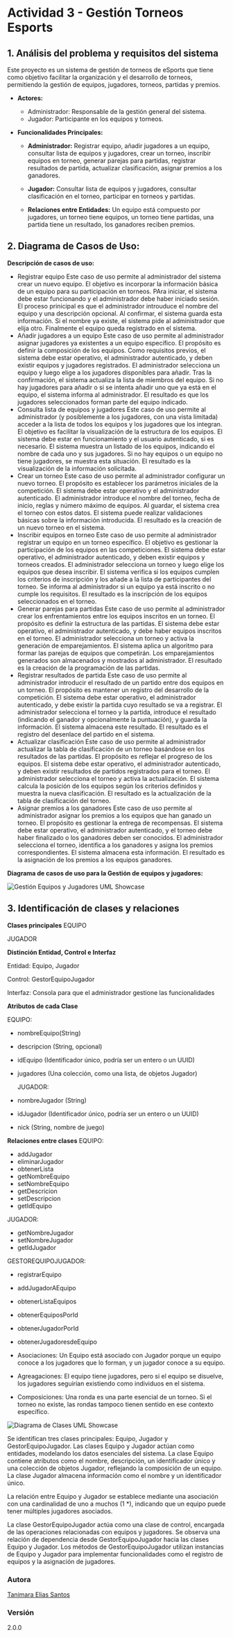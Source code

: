 # Actividad 3 - Gestión Torneos Esports

## 1. Análisis del problema y requisitos del sistema

Este proyecto es un sistema de gestión de torneos de eSports que tiene como objetivo facilitar la organización y el desarrollo de torneos, permitiendo la gestión de equipos, jugadores, torneos, partidas y premios.

- **Actores:**

  - Administrador: Responsable de la gestión general del sistema.
  - Jugador: Participante en los equipos y torneos.

- **Funcionalidades Principales:**

  - **Administrador:** Registrar equipo, añadir jugadores a un equipo, consultar lista de equipos y jugadores, crear un torneo, inscribir equipos en torneo, generar parejas para partidas, registrar resultados de partida, actualizar clasificación, asignar premios a los ganadores.
  - **Jugador:** Consultar lista de equipos y jugadores, consultar clasificación en el torneo, participar en torneos y partidas.

  - **Relaciones entre Entidades:** Un equipo está compuesto por jugadores, un torneo tiene equipos, un torneo tiene partidas, una partida tiene un resultado, los ganadores reciben premios.

## 2. Diagrama de Casos de Uso:

**Descripción de casos de uso:**
  - Registrar equipo
    Este caso de uso permite al administrador del sistema crear un nuevo equipo. El objetivo es incorporar la información básica de un equipo para su participación en torneos. PAra iniciar, el sistema debe estar funcionando y el administrador debe haber iniciado sesión. El proceso prinicipal es que el administrador introuduce el nombre del equipo y una descripción opcional. Al confirmar, el sistema guarda esta información. Si el nombre ya existe, el sistema pide al administrador que elija otro. Finalmente el equipo queda registrado en el sistema.
  - Añadir jugadores a un equipo
    Este caso de uso permite al administrador asignar jugadores ya existentes a un equipo específico. El propósito es definir la composición de los equipos. Como requisitos previos, el sistema debe estar operativo, el administrador autenticado, y deben existir equipos y jugadores registrados. El administrador selecciona un equipo y luego elige a los jugadores disponibles para añadir. Tras la confirmación, el sistema actualiza la lista de miembros del equipo. Si no hay jugadores para añadir o si se intenta añadir uno que ya está en el equipo, el sistema informa al administrador. El resultado es que los jugadores seleccionados forman parte del equipo indicado.
  - Consulta lista de equipos y jugadores
    Este caso de uso permite al administrador (y posiblemente a los jugadores, con una vista limitada) acceder a la lista de todos los equipos y los jugadores que los integran. El objetivo es facilitar la visualización de la estructura de los equipos. El sistema debe estar en funcionamiento y el usuario autenticado, si es necesario. El sistema muestra un listado de los equipos, indicando el nombre de cada uno y sus jugadores. Si no hay equipos o un equipo no tiene jugadores, se muestra esta situación. El resultado es la visualización de la información solicitada.
  - Crear un torneo
    Este caso de uso permite al administrador configurar un nuevo torneo. El propósito es establecer los parámetros iniciales de la competición. El sistema debe estar operativo y el administrador autenticado. El administrador introduce el nombre del torneo, fecha de inicio, reglas y número máximo de equipos. Al guardar, el sistema crea el torneo con estos datos. El sistema puede realizar validaciones básicas sobre la información introducida. El resultado es la creación de un nuevo torneo en el sistema.
  - Inscribir equipos en torneo
    Este caso de uso permite al administrador registrar un equipo en un torneo específico. El objetivo es gestionar la participación de los equipos en las competiciones. El sistema debe estar operativo, el administrador autenticado, y deben existir equipos y torneos creados. El administrador selecciona un torneo y luego elige los equipos que desea inscribir. El sistema verifica si los equipos cumplen los criterios de inscripción y los añade a la lista de participantes del torneo. Se informa al administrador si un equipo ya está inscrito o no cumple los requisitos. El resultado es la inscripción de los equipos seleccionados en el torneo.
  - Generar parejas para partidas
    Este caso de uso permite al administrador crear los enfrentamientos entre los equipos inscritos en un torneo. El propósito es definir la estructura de las partidas. El sistema debe estar operativo, el administrador autenticado, y debe haber equipos inscritos en el torneo. El administrador selecciona un torneo y activa la generación de emparejamientos. El sistema aplica un algoritmo para formar las parejas de equipos que competirán. Los emparejamientos generados son almacenados y mostrados al administrador. El resultado es la creación de la programación de las partidas.
  - Registrar resultados de partida
    Este caso de uso permite al administrador introducir el resultado de un partido entre dos equipos en un torneo. El propósito es mantener un registro del desarrollo de la competición. El sistema debe estar operativo, el administrador autenticado, y debe existir la partida cuyo resultado se va a registrar. El administrador selecciona el torneo y la partida, introduce el resultado (indicando el ganador y opcionalmente la puntuación), y guarda la información. El sistema almacena este resultado. El resultado es el registro del desenlace del partido en el sistema.
  - Actualizar clasificación
    Este caso de uso permite al administrador actualizar la tabla de clasificación de un torneo basándose en los resultados de las partidas. El propósito es reflejar el progreso de los equipos. El sistema debe estar operativo, el administrador autenticado, y deben existir resultados de partidos registrados para el torneo. El administrador selecciona el torneo y activa la actualización. El sistema calcula la posición de los equipos según los criterios definidos y muestra la nueva clasificación. El resultado es la actualización de la tabla de clasificación del torneo.
  - Asignar premios a los ganadores
    Este caso de uso permite al administrador asignar los premios a los equipos que han ganado un torneo. El propósito es gestionar la entrega de recompensas. El sistema debe estar operativo, el administrador autenticado, y el torneo debe haber finalizado o los ganadores deben ser conocidos. El administrador selecciona el torneo, identifica a los ganadores y asigna los premios correspondientes. El sistema almacena esta información. El resultado es la asignación de los premios a los equipos ganadores.

**Diagrama de casos de uso para la Gestión de equipos y jugadores:**

  ![Gestión Equipos y Jugadores UML Showcase](/gestion_equipos_jugadores_esports.drawio.png)


## 3. Identificación de clases y relaciones

**Clases principales**
  EQUIPO

  JUGADOR

**Distinción Entidad, Control e Interfaz**

  Entidad: Equipo, Jugador

  Control: GestorEquipoJugador

  Interfaz: Consola para que el administrador gestione las funcionalidades

**Atributos de cada Clase**

  EQUIPO:

* nombreEquipo(String)
* descripcion (String, opcional)
* idEquipo (Identificador único, podría ser un entero o un UUID)
* jugadores (Una colección, como una lista, de objetos Jugador)
  
  JUGADOR:

* nombreJugador (String)
* idJugador (Identificador único, podría ser un entero o un UUID)
* nick (String, nombre de juego)

**Relaciones entre clases**
  EQUIPO:

  - addJugador
  - eliminarJugador
  - obtenerLista
  - getNombreEquipo
  - setNombreEquipo
  - getDescricion
  - setDescripcion
  - getIdEquipo

  JUGADOR:

  - getNombreJugador
  - setNombreJugador
  - getIdJugador

  GESTOREQUIPOJUGADOR:

  - registrarEquipo
  - addJugadorAEquipo
  - obtenerListaEquipos
  - obtenerEquiposPorId
  - obtenerJugadorPorId
  - obtenerJugadoresdeEquipo

- Asociaciones: Un Equipo está asociado con Jugador porque un equipo conoce a los jugadores que lo forman, y un jugador conoce a su equipo.

- Agreagaciones: El equipo tiene jugadores, pero si el equipo se disuelve, los jugadores seguirían existiendo como individuos en el sistema.

- Composiciones: Una ronda es una parte esencial de un torneo. Si el torneo no existe, las rondas tampoco tienen sentido en ese contexto específico.

![Diagrama de Clases UML Showcase](/diagrama_clases_actividad3.drawio.png)

Se identifican tres clases principales: Equipo, Jugador y GestorEquipoJugador. Las clases Equipo y Jugador actúan como entidades, modelando los datos esenciales del sistema. La clase Equipo contiene atributos como el nombre, descripción, un identificador único y una colección de objetos Jugador, reflejando la composición de un equipo. La clase Jugador almacena información como el nombre y un identificador único.

La relación entre Equipo y Jugador se establece mediante una asociación con una cardinalidad de uno a muchos (1 \*), indicando que un equipo puede tener múltiples jugadores asociados.

La clase GestorEquipoJugador actúa como una clase de control, encargada de las operaciones relacionadas con equipos y jugadores. Se observa una relación de dependencia desde GestorEquipoJugador hacia las clases Equipo y Jugador. Los métodos de GestorEquipoJugador utilizan instancias de Equipo y Jugador para implementar funcionalidades como el registro de equipos y la asignación de jugadores.

### Autora

[Tanimara Elias Santos](https://github.com/tanimaraeliassantos)

### Versión

2.0.0
